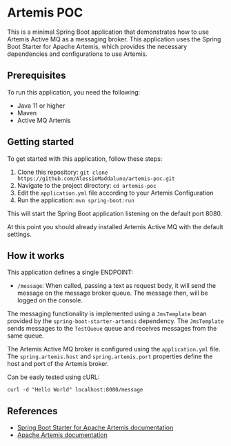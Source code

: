 # Artemis POC

This is a minimal Spring Boot application that demonstrates how to use Artemis Active MQ as a messaging broker. This application uses the Spring Boot Starter for Apache Artemis, which provides the necessary dependencies and configurations to use Artemis.

## Prerequisites

To run this application, you need the following:

- Java 11 or higher
- Maven
- Active MQ Artemis 

## Getting started

To get started with this application, follow these steps:

1. Clone this repository: `git clone https://github.com/AlessioMaddaluno/artemis-poc.git`
2. Navigate to the project directory: `cd artemis-poc`
3. Edit the `application.yml` file according to your Artemis Configuration
4. Run the application: `mvn spring-boot:run`

This will start the Spring Boot application listening on the default port 8080. 

At this point you should already installed Artemis Active MQ with the default settings.

## How it works

This application defines a single ENDPOINT:

- `/message`: When called, passing a text as request body, it will send the message on the message broker queue. The message then, will be logged on the console.

The messaging functionality is implemented using a `JmsTemplate` bean provided by the `spring-boot-starter-artemis` dependency. The `JmsTemplate` sends messages to the `TestQueue` queue and receives messages from the same queue.

The Artemis Active MQ broker is configured using the `application.yml` file. The `spring.artemis.host` and `spring.artemis.port` properties define the host and port of the Artemis broker.

Can be easly tested using cURL:

`curl -d "Hello World" localhost:8080/message`

## References

- [Spring Boot Starter for Apache Artemis documentation](https://docs.spring.io/spring-boot/docs/current/reference/htmlsingle/#boot-features-artemis)
- [Apache Artemis documentation](https://activemq.apache.org/artemis/)
